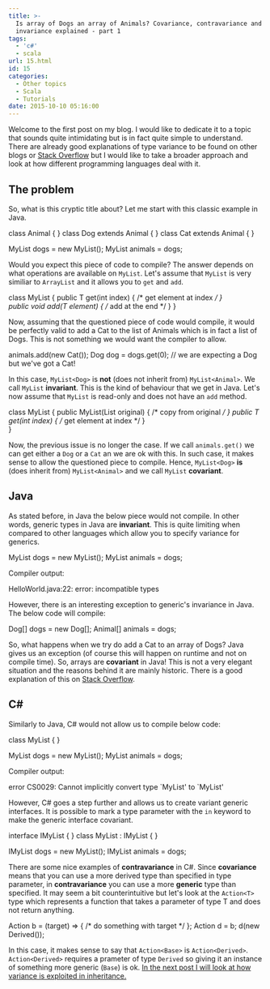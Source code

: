 ```yaml
---
title: >-
  Is array of Dogs an array of Animals? Covariance, contravariance and
  invariance explained - part 1
tags:
  - 'c#'
  - scala
url: 15.html
id: 15
categories:
  - Other topics
  - Scala
  - Tutorials
date: 2015-10-10 05:16:00
---
```


Welcome to the first post on my blog. I would like to dedicate it to a topic that sounds quite intimidating but is in fact quite simple to understand. There are already good explanations of type variance to be found on other blogs or [Stack Overflow](http://stackoverflow.com/) but I would like to take a broader approach and look at how different programming languages deal with it.

The problem
-----------

So, what is this cryptic title about? Let me start with this classic example in Java.

class Animal { }
class Dog extends Animal { }
class Cat extends Animal { }

MyList<Dog> dogs = new MyList<Dog>();
MyList<Animal> animals = dogs;

Would you expect this piece of code to compile? The answer depends on what operations are available on `MyList`. Let's assume that `MyList` is very similiar to `ArrayList` and it allows you to `get` and `add`.

class MyList<T> {
    public T get(int index) { /* get element at index */ }    
    public void add(T element) { /* add at the end */ }
}

Now, assuming that the questioned piece of code would compile, it would be perfectly valid to add a Cat to the list of Animals which is in fact a list of Dogs. This is not something we would want the compiler to allow.

animals.add(new Cat());
Dog dog = dogs.get(0); // we are expecting a Dog but we've got a Cat!

In this case, `MyList<Dog>` is **not** (does not inherit from) `MyList<Animal>`. We call `MyList` **invariant**. This is the kind of behaviour that we get in Java. Let's now assume that `MyList` is read-only and does not have an `add` method.

class MyList<T> {
    public MyList(List<T> original) { /* copy from original */ }
    public T get(int index) { /* get element at index */ }   
}

Now, the previous issue is no longer the case. If we call `animals.get()` we can get either a `Dog` or a `Cat` an we are ok with this. In such case, it makes sense to allow the questioned piece to compile. Hence, `MyList<Dog>` **is** (does inherit from) `MyList<Animal>` and we call `MyList` **covariant**.

Java
----

As stated before, in Java the below piece would not compile. In other words, generic types in Java are **invariant**. This is quite limiting when compared to other languages which allow you to specify variance for generics.

MyList<Dog> dogs = new MyList<Dog>();
MyList<Animal> animals = dogs;

Compiler output:

HelloWorld.java:22: error: incompatible types

However, there is an interesting exception to generic's invariance in Java. The below code will compile:

Dog\[\] dogs = new Dog\[\];
Animal\[\] animals = dogs;<br>

So, what happens when we try do add a Cat to an array of Dogs? Java gives us an exception (of course this will happen on runtime and not on compile time). So, arrays are **covariant** in Java! This is not a very elegant situation and the reasons behind it are mainly historic. There is a good explanation of this on [Stack Overflow](http://stackoverflow.com/questions/18666710/why-are-arrays-covariant-but-generics-are-invariant).

C#
--

Similarly to Java, C# would not allow us to compile below code:

class MyList<T> { }

MyList<Dog> dogs = new MyList<Dog>();
MyList<Animal> animals = dogs;

Compiler output:

error CS0029: Cannot implicitly convert type \`MyList' to \`MyList'

However, C# goes a step further and allows us to create variant generic interfaces. It is possible to mark a type parameter with the `in` keyword to make the generic interface covariant.

interface IMyList<out T> { }
class MyList<T> : IMyList<T> { }

IMyList<Dog> dogs = new MyList<Dog>();
IMyList<Animal> animals = dogs;

There are some nice examples of **contravariance** in C#. Since **covariance** means that you can use a more derived type than specified in type parameter, in **contravariance** you can use a more **generic** type than specified. It may seem a bit counterintuitive but let's look at the `Action<T>` type which represents a function that takes a parameter of type T and does not return anything.

Action<Base> b = (target) => { /* do something with target */ };
Action<Derived> d = b;
d(new Derived());

In this case, it makes sense to say that `Action<Base>` is `Action<Derived>`. `Action<Derived>` requires a prameter of type `Derived` so giving it an instance of something more generic (`Base`) is ok. [In the next post I will look at how variance is exploited in inheritance.](http://wordpress1653421.home.pl/home/platne/serwer16812/public_html/codewithstyle/?p=14)